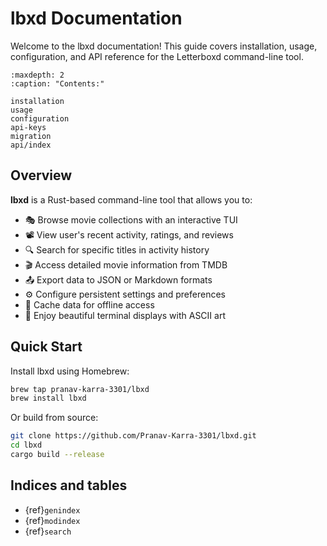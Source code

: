 # lbxd Documentation

Welcome to the lbxd documentation! This guide covers installation, usage, configuration, and API reference for the Letterboxd command-line tool.

```{toctree}
:maxdepth: 2
:caption: "Contents:"

installation
usage
configuration
api-keys
migration
api/index
```

## Overview

**lbxd** is a Rust-based command-line tool that allows you to:

- 🎭 Browse movie collections with an interactive TUI
- 📽️ View user's recent activity, ratings, and reviews  
- 🔍 Search for specific titles in activity history
- 🎬 Access detailed movie information from TMDB
- 📤 Export data to JSON or Markdown formats
- ⚙️ Configure persistent settings and preferences
- 💾 Cache data for offline access
- 🎨 Enjoy beautiful terminal displays with ASCII art

## Quick Start

Install lbxd using Homebrew:

```bash
brew tap pranav-karra-3301/lbxd
brew install lbxd
```

Or build from source:

```bash
git clone https://github.com/Pranav-Karra-3301/lbxd.git
cd lbxd
cargo build --release
```

## Indices and tables

* {ref}`genindex`
* {ref}`modindex`
* {ref}`search`
